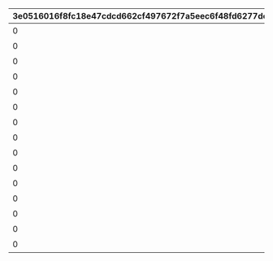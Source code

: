 |3e0516016f8fc18e47cdcd662cf497672f7a5eec6f48fd6277dc30fa5733054c|83e0a2a42c8a6ec3efce8136cc3d1d164cb1c37cd3b27cd45924cdac97a532d7|6052aa0e496c78ce0c91d577c6a1a0a09f7489631f72711845f83ef5b4b19b32|585547a75d0e0f640db3d4a300c640e6ca875a9117c1933e0eb7f006f11b004b|efc8027eadc5744fe92f7c7014c8414487b875d8ee1caf9af6090ea09e2e683f|90c7ed36cc764b34610bfb67d282309511046a2ec4e81c78f8c52ac35049f947|330924b2623fc54e079735c11a6537a2765cd9b404e014029b7ddd1a7da37432|734f2df8638972c9eb35f18d8e5f1517d5e3f6b872c41120164dedb4fbf4e0a4|61b25593d9aadb8aa776664e7cfa1748baf9852fef9977ab7967b49772b36be0|2a69a4d0636eac2599dc519be0deaf433da0ad9d7ed10c8e2f37bc6f784dc71c|a03541fc82eedc0da2ddf5d4bf6dfed216351fdc9a5b08cac5df9e26b3756be3|d97d68368e874c7ba8968213ba511112f688364413a17d34780950a8a5747e8a|1fc7e5c8493c052cb56c7b5f10c783f4111d8fb25b82e908f1f3b765e0251ca5|cb46348e1b05f7661cd4a065337b9047c1dd38a95b3b78077e96b71b15148b56|d1df19913cffd1f6f994d7f8c3b3de99a2dbdc5bf855099a5a8ccabaea1bf7bd|551aa52fd92ff7b5569fd98ec0edc222ca2b1d1c9163ccbf5bcc197012f4f5c3|d5e41d279bcc11fa30a13bddcdfb9dc06c9014a6b445ed06ea59183f08ea5335|09f5e201cedcd9f9049226ab559aa0b3c5ac7e46cb56e83b7987406478ccc2fb|
| --- | --- | --- | --- | --- | --- | --- | --- | --- | --- | --- | --- | --- | --- | --- | --- | --- | --- |
|0|94002|0|20000|0|12|0|0|0|5000|0|0|0|スコアを累計で20000獲得しよう|1|0|0|0|
|0|94002|0|40000|0|12|0|0|0|10000|0|0|0|スコアを累計で40000獲得しよう|2|0|0|0|
|0|94002|0|60000|0|12|0|0|0|15000|0|0|0|スコアを累計で60000獲得しよう|3|0|0|0|
|0|94002|0|80000|0|12|0|0|0|20000|0|0|0|スコアを累計で80000獲得しよう|4|0|0|0|
|0|91002|0|100000|0|8|0|0|5|50|0|0|23001|スコアを累計で100000獲得しよう|5|0|0|2|
|0|94002|0|120000|0|12|0|0|0|25000|0|0|0|スコアを累計で120000獲得しよう|6|0|0|0|
|0|94002|0|140000|0|12|0|0|0|30000|0|0|0|スコアを累計で140000獲得しよう|7|0|0|0|
|0|94002|0|160000|0|12|0|0|0|35000|0|0|0|スコアを累計で160000獲得しよう|8|0|0|0|
|0|94002|0|180000|0|12|0|0|0|40000|0|0|0|スコアを累計で180000獲得しよう|9|0|0|0|
|0|91002|0|200000|0|8|0|0|5|50|0|0|23001|スコアを累計で200000獲得しよう|10|0|0|2|
|0|94002|0|220000|0|12|0|0|0|55000|0|0|0|スコアを累計で220000獲得しよう|11|0|0|0|
|0|94002|0|240000|0|12|0|0|0|35000|0|0|0|スコアを累計で240000獲得しよう|12|0|0|0|
|0|94002|0|260000|0|12|0|0|0|40000|0|0|0|スコアを累計で260000獲得しよう|13|0|0|0|
|0|94002|0|280000|0|12|0|0|0|45000|0|0|0|スコアを累計で280000獲得しよう|14|0|0|0|
|0|91002|0|300000|0|8|0|0|10|150|0|0|23001|スコアを累計で300000獲得しよう|15|0|0|2|